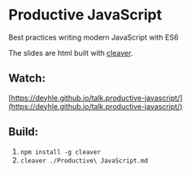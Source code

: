 # Productive JavaScript

Best practices writing modern JavaScript with ES6

The slides are html built with [cleaver](https://github.com/jdan/cleaver).

## Watch:

[https://deyhle.github.io/talk.productive-javascript/](https://deyhle.github.io/talk.productive-javascript/)

## Build:

1. `npm install -g cleaver`
2. `cleaver ./Productive\ JavaScript.md `
